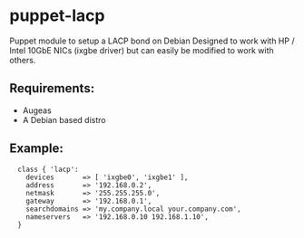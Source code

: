 puppet-lacp
===========

Puppet module to setup a LACP bond on Debian
Designed to work with HP / Intel 10GbE NICs (ixgbe driver) but can easily be modified to work with others.


## Requirements:

* Augeas
* A Debian based distro

## Example:

```
  class { 'lacp':
    devices       => [ 'ixgbe0', 'ixgbe1' ],
    address       => '192.168.0.2',
    netmask       => '255.255.255.0',
    gateway       => '192.168.0.1',
    searchdomains => 'my.company.local your.company.com',
    nameservers   => '192.168.0.10 192.168.1.10',
  }
```
